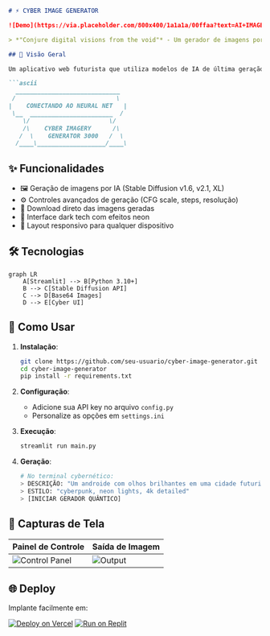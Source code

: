 ```markdown
# ⚡ CYBER IMAGE GENERATOR

![Demo](https://via.placeholder.com/800x400/1a1a1a/00ffaa?text=AI+IMAGE+GENERATION+DEMO)

> *"Conjure digital visions from the void"* - Um gerador de imagens por IA com interface cyberpunk

## 🌌 Visão Geral

Um aplicativo web futurista que utiliza modelos de IA de última geração para gerar imagens impressionantes baseadas em suas descrições. Com uma interface inspirada em terminais cyberpunk, oferece controle total sobre o processo de geração.

```ascii
  _____________________________
 /                            \
|    CONECTANDO AO NEURAL NET   |
 \__  _______________________  /
    \/                      \/
    /\    CYBER IMAGERY      /\
   /  \    GENERATOR 3000   /  \
  /____\___________________/____\
```

## ✨ Funcionalidades

- 🖼️ Geração de imagens por IA (Stable Diffusion v1.6, v2.1, XL)
- ⚙️ Controles avançados de geração (CFG scale, steps, resolução)
- 💾 Download direto das imagens geradas
- 🎨 Interface dark tech com efeitos neon
- 📱 Layout responsivo para qualquer dispositivo

## 🛠️ Tecnologias

```mermaid
graph LR
    A[Streamlit] --> B[Python 3.10+]
    B --> C[Stable Diffusion API]
    C --> D[Base64 Images]
    D --> E[Cyber UI]
```

## 🚀 Como Usar

1. **Instalação**:
   ```bash
   git clone https://github.com/seu-usuario/cyber-image-generator.git
   cd cyber-image-generator
   pip install -r requirements.txt
   ```

2. **Configuração**:
   - Adicione sua API key no arquivo `config.py`
   - Personalize as opções em `settings.ini`

3. **Execução**:
   ```bash
   streamlit run main.py
   ```

4. **Geração**:
   ```python
   # No terminal cybernético:
   > DESCRIÇÃO: "Um androide com olhos brilhantes em uma cidade futurista"
   > ESTILO: "cyberpunk, neon lights, 4k detailed"
   > [INICIAR GERADOR QUÂNTICO]
   ```

## 📸 Capturas de Tela

| Painel de Controle | Saída de Imagem |
|---------------------|-----------------|
| ![Control Panel](https://via.placeholder.com/400x250/1a1a1a/00ffaa?text=CONTROL+PANEL) | ![Output](https://via.placeholder.com/400x250/1a1a1a/00ffaa?text=GENERATED+IMAGE) |

## 🌐 Deploy

Implante facilmente em:

[![Deploy on Vercel](https://img.shields.io/badge/Deploy-Heroku-430098?style=for-the-badge&logo=heroku)](https://heroku.com/deploy)
[![Run on Replit](https://img.shields.io/badge/Run-Replit-667881?style=for-the-badge&logo=replit)](https://replit.com/github/seu-usuario/cyber-image-generator)
